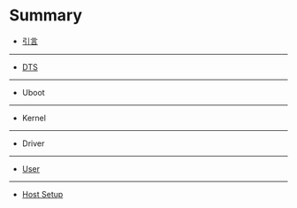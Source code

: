 # Summary

- [引言](README.md)

---

- [DTS](devicetree/SUMMARY.md)

---

- Uboot

---

- Kernel

---

- Driver

---

- [User](user/SUMMARY.md)

---

- [Host Setup](host_setup/SUMMARY.md)
